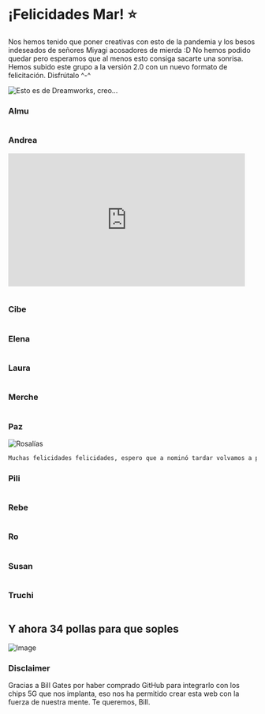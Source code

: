 # ¡Felicidades Mar! ⭐️
Nos hemos tenido que poner creativas con esto de la pandemia y los besos indeseados de señores Miyagi acosadores de mierda :D
No hemos podido quedar pero esperamos que al menos esto consiga sacarte una sonrisa. Hemos subido este grupo a la versión 2.0 con un nuevo formato de felicitación. Disfrútalo ^-^

![Esto es de Dreamworks, creo...](https://github.com/cumpledemar21/cumpledemar21.github.io/blob/main/minion.jpg)


### Almu
```markdown

```

### Andrea

<iframe src="https://giphy.com/embed/6UrRC9SkO7HYejM9oL" width="480" height="270" frameBorder="0" class="giphy-embed" allowFullScreen></iframe>

```markdown

```

### Cibe
```markdown

```

### Elena
```markdown

```

### Laura
```markdown

```

### Merche
```markdown

```

### Paz
![Rosalías](https://github.com/cumpledemar21/cumpledemar21.github.io/blob/main/photo_2021-01-22_17-13-05.jpg)
```markdown
Muchas felicidades felicidades, espero que a nominó tardar volvamos a ponernos morritos.
```

### Pili
```markdown

```

### Rebe
```markdown

```

### Ro
```markdown

```

### Susan
```markdown

```

### Truchi
```markdown

```



## Y ahora 34 pollas para que soples
![Image]()

### Disclaimer
Gracias a Bill Gates por haber comprado GitHub para integrarlo con los chips 5G que nos implanta, eso nos ha permitido crear esta web con la fuerza de nuestra mente. Te queremos, Bill.
